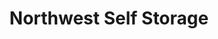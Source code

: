 ---
title: "Northwest Self Storage"
url: /vancouver/northwest-self-storage-northeast-highway-99/
shop: Mieten
---
